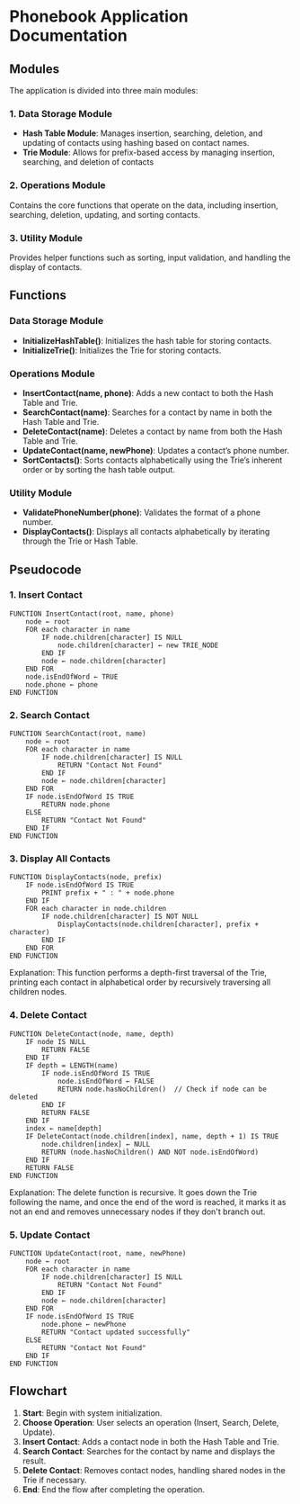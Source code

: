 # Phonebook Application Documentation

## Modules

The application is divided into three main modules:

### 1. Data Storage Module
- **Hash Table Module**: Manages insertion, searching, deletion, and updating of contacts using hashing based on contact names.
- **Trie Module**: Allows for prefix-based access by managing insertion, searching, and deletion of contacts

### 2. Operations Module
Contains the core functions that operate on the data, including insertion, searching, deletion, updating, and sorting contacts.

### 3. Utility Module
Provides helper functions such as sorting, input validation, and handling the display of contacts.

## Functions

### Data Storage Module
- **InitializeHashTable()**: Initializes the hash table for storing contacts.
- **InitializeTrie()**: Initializes the Trie for storing contacts.

### Operations Module
- **InsertContact(name, phone)**: Adds a new contact to both the Hash Table and Trie.
- **SearchContact(name)**: Searches for a contact by name in both the Hash Table and Trie.
- **DeleteContact(name)**: Deletes a contact by name from both the Hash Table and Trie.
- **UpdateContact(name, newPhone)**: Updates a contact’s phone number.
- **SortContacts()**: Sorts contacts alphabetically using the Trie’s inherent order or by sorting the hash table output.

### Utility Module
- **ValidatePhoneNumber(phone)**: Validates the format of a phone number.
- **DisplayContacts()**: Displays all contacts alphabetically by iterating through the Trie or Hash Table.

## Pseudocode

### 1. Insert Contact

```plaintext
FUNCTION InsertContact(root, name, phone)
    node ← root
    FOR each character in name
        IF node.children[character] IS NULL
            node.children[character] ← new TRIE_NODE
        END IF
        node ← node.children[character]
    END FOR
    node.isEndOfWord ← TRUE
    node.phone ← phone
END FUNCTION
```

### 2. Search Contact

```plaintext
FUNCTION SearchContact(root, name)
    node ← root
    FOR each character in name
        IF node.children[character] IS NULL
            RETURN "Contact Not Found"
        END IF
        node ← node.children[character]
    END FOR
    IF node.isEndOfWord IS TRUE
        RETURN node.phone
    ELSE
        RETURN "Contact Not Found"
    END IF
END FUNCTION
```

### 3. Display All Contacts

```plaintext
FUNCTION DisplayContacts(node, prefix)
    IF node.isEndOfWord IS TRUE
        PRINT prefix + " : " + node.phone
    END IF
    FOR each character in node.children
        IF node.children[character] IS NOT NULL
            DisplayContacts(node.children[character], prefix + character)
        END IF
    END FOR
END FUNCTION
```

Explanation: This function performs a depth-first traversal of the Trie, printing each contact in alphabetical order by recursively traversing all children nodes.

### 4. Delete Contact

```plaintext
FUNCTION DeleteContact(node, name, depth)
    IF node IS NULL
        RETURN FALSE
    END IF
    IF depth = LENGTH(name)
        IF node.isEndOfWord IS TRUE
            node.isEndOfWord ← FALSE
            RETURN node.hasNoChildren()  // Check if node can be deleted
        END IF
        RETURN FALSE
    END IF
    index ← name[depth]
    IF DeleteContact(node.children[index], name, depth + 1) IS TRUE
        node.children[index] ← NULL
        RETURN (node.hasNoChildren() AND NOT node.isEndOfWord)
    END IF
    RETURN FALSE
END FUNCTION
```

Explanation: The delete function is recursive. It goes down the Trie following the name, and once the end of the word is reached, it marks it as not an end and removes unnecessary nodes if they don't branch out.

### 5. Update Contact

```plaintext
FUNCTION UpdateContact(root, name, newPhone)
    node ← root
    FOR each character in name
        IF node.children[character] IS NULL
            RETURN "Contact Not Found"
        END IF
        node ← node.children[character]
    END FOR
    IF node.isEndOfWord IS TRUE
        node.phone ← newPhone
        RETURN "Contact updated successfully"
    ELSE
        RETURN "Contact Not Found"
    END IF
END FUNCTION
```

## Flowchart

1. **Start**: Begin with system initialization.
2. **Choose Operation**: User selects an operation (Insert, Search, Delete, Update).
3. **Insert Contact**: Adds a contact node in both the Hash Table and Trie.
4. **Search Contact**: Searches for the contact by name and displays the result.
5. **Delete Contact**: Removes contact nodes, handling shared nodes in the Trie if necessary.
6. **End**: End the flow after completing the operation.
